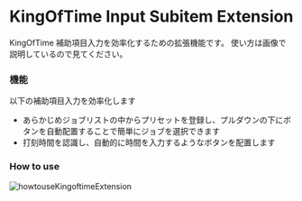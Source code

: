 # KingOfTime Input Subitem Extension

KingOfTime 補助項目入力を効率化するための拡張機能です。
使い方は画像で説明しているので見てください。

### 機能
以下の補助項目入力を効率化します
- あらかじめジョブリストの中からプリセットを登録し、プルダウンの下にボタンを自動配置することで簡単にジョブを選択できます
- 打刻時間を認識し、自動的に時間を入力するようなボタンを配置します


### How to use

![howtouseKingoftimeExtension](https://github.com/harekyon/extension_kingoftime_improve-subItem/assets/53131967/c6f940d9-d452-491e-9985-a600b9447540)
